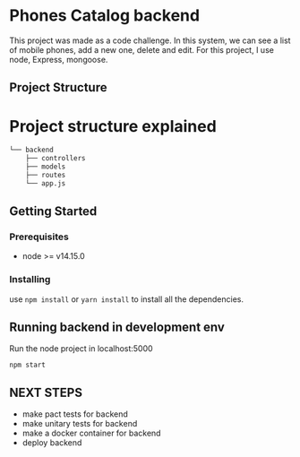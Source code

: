 # Phones Catalog backend

This project was made as a code challenge.
In this system, we can see a list of mobile phones, add a new one, delete and edit.
For this project, I use node, Express, mongoose.

## Project Structure

# Project structure explained

```bash
└── backend
    ├── controllers
    ├── models
    ├── routes
    └── app.js

```

## Getting Started

### Prerequisites

- node >= v14.15.0

### Installing

use `npm install` or `yarn install` to install all the dependencies.

## Running backend in development env

Run the node project in localhost:5000

```
npm start
```

## NEXT STEPS

- make pact tests for backend
- make unitary tests for backend
- make a docker container for backend
- deploy backend
